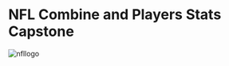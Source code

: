 # NFL Combine and Players Stats Capstone


![nfllogo](https://user-images.githubusercontent.com/59903154/84319815-3f7d9580-ab36-11ea-9357-6ac3ed5ea980.png)
